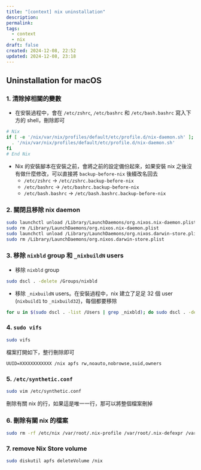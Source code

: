 ```yaml
---
title: "[context] nix uninstallation"
description: 
permalink: 
tags:
  - context
  - nix
draft: false
created: 2024-12-08, 22:52
updated: 2024-12-08, 23:18
---
```

## Uninstallation for macOS

### 1. 清除掉相關的變數

- 在安裝過程中，會在 `/etc/zshrc`, `/etc/bashrc` 和 `/etc/bash.bashrc` 寫入下方的 shell，刪除即可

```bash
# Nix
if [ -e '/nix/var/nix/profiles/default/etc/profile.d/nix-daemon.sh' ]; then
  . '/nix/var/nix/profiles/default/etc/profile.d/nix-daemon.sh'
fi
# End Nix
```

- Nix 的安裝腳本在安裝之前，會將之前的設定備份起來，如果安裝 nix 之後沒有做什麼修改，可以直接將 `backup-before-nix` 後綴改名回去
  - `/etc/zshrc` -> `/etc/zshrc.backup-before-nix`
  - `/etc/bashrc` -> `/etc/bashrc.backup-before-nix`
  - `/etc/bash.bashrc` -> `/etc/bash.bashrc.backup-before-nix`

### 2. 關閉且移除 nix daemon

```bash
sudo launchctl unload /Library/LaunchDaemons/org.nixos.nix-daemon.plist
sudo rm /Library/LaunchDaemons/org.nixos.nix-daemon.plist
sudo launchctl unload /Library/LaunchDaemons/org.nixos.darwin-store.plist
sudo rm /Library/LaunchDaemons/org.nixos.darwin-store.plist
```

### 3. 移除 `nixbld` group 和 `_nixbuildN` users

- 移除 `nixbld` group

```bash
sudo dscl . -delete /Groups/nixbld
```

- 移除 `_nixbuildN` users。在安裝過程中，nix 建立了足足 32 個 user (`nixbuild1` to `_nixbuild32`)，每個都要移除

```bash
for u in $(sudo dscl . -list /Users | grep _nixbld); do sudo dscl . -delete /Users/$u; done
```

### 4. `sudo vifs`

```bash
sudo vifs
```

檔案打開如下，整行刪除即可

```txt
UUID=XXXXXXXXXXXX /nix apfs rw,noauto,nobrowse,suid,owners
```

### 5. `/etc/synthetic.conf`

```bash
sudo vim /etc/synthetic.conf
```

刪除有關 nix 的行，如果這是唯一一行，那可以將整個檔案刪掉

### 6. 刪除有關 nix 的檔案

```bash
sudo rm -rf /etc/nix /var/root/.nix-profile /var/root/.nix-defexpr /var/root/.nix-channels ~/.nix-profile ~/.nix-defexpr ~/.nix-channels
```

### 7. remove Nix Store volume

```bash
sudo diskutil apfs deleteVolume /nix
```
